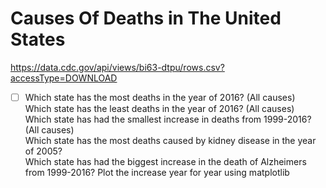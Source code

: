 # Causes Of Deaths in The United States

https://data.cdc.gov/api/views/bi63-dtpu/rows.csv?accessType=DOWNLOAD  

-[ ] Which state has the most deaths in the year of 2016? (All causes)  
Which state has the least deaths in the year of 2016? (All causes)  
Which state has had the smallest increase in deaths from 1999-2016? (All causes)  
Which state has the most deaths caused by kidney disease in the year of 2005?  
Which state has had the biggest increase in the death of Alzheimers from 1999-2016? Plot the increase year for year using matplotlib 



